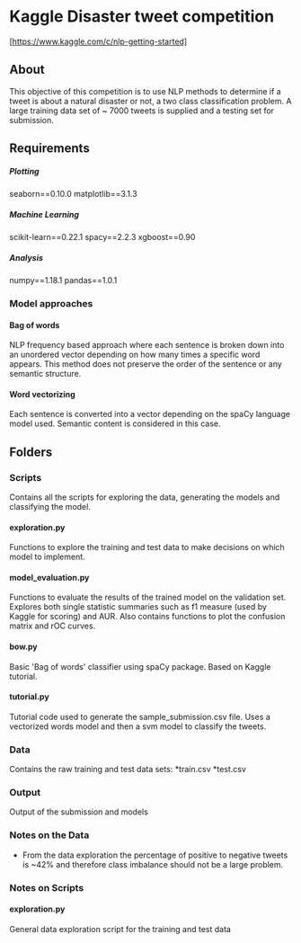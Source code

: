 # Kaggle Disaster tweet competition
[https://www.kaggle.com/c/nlp-getting-started]
## About
This objective of this competition is to use NLP methods to determine if a tweet
is about a natural disaster or not, a two class classification problem. A large
training data set of ~ 7000 tweets is supplied and a testing set for submission.
## Requirements
##### Plotting
seaborn==0.10.0
matplotlib==3.1.3
##### Machine Learning
scikit-learn==0.22.1
spacy==2.2.3
xgboost==0.90
##### Analysis
numpy==1.18.1
pandas==1.0.1
### Model approaches
#### Bag of words
NLP frequency based approach where each sentence is broken down into an unordered vector depending on how many times a specific word appears. This method does not preserve the order of the sentence or any semantic structure.
#### Word vectorizing
Each sentence is converted into a vector depending on the spaCy language model used. Semantic content is considered in this case.
## Folders
### Scripts
Contains all the scripts for exploring the data, generating the models and classifying
the model.
#### exploration.py
Functions to explore the training and test data to make decisions on which model to implement.
#### model_evaluation.py
Functions to evaluate the results of the trained model on the validation set. Explores both single statistic summaries such as f1 measure (used by Kaggle for scoring) and AUR. Also contains functions to plot the confusion matrix and rOC curves.
#### bow.py
Basic 'Bag of words' classifier using spaCy package. Based on Kaggle tutorial.
#### tutorial.py
Tutorial code used to generate the sample_submission.csv file. Uses a vectorized words model and then a svm model to classify the tweets.
### Data
Contains the raw training and test data sets:
*train.csv
*test.csv
### Output
Output of the submission and models

### Notes on the Data
* From the data exploration the percentage of positive to  negative tweets is ~42% and therefore class imbalance should not be a large problem.

### Notes on Scripts
#### exploration.py
General data exploration script for the training and test data
